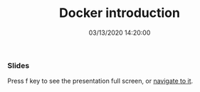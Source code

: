 ﻿---
title: 'Docker introduction'
permalink: /2021/10/19/docker-introduction/
date: 03/13/2020 14:20:00
disqusIdentifier: 20211019013205
tags: [Docker, Dapr]
excerpt: Docker introduction presentation
slides: https://laurentkempe.com/presentations/Docker%20introduction/index.html#/
---
### Slides

Press f key to see the presentation full screen, or [navigate to it](https://laurentkempe.com/presentations/Docker%20introduction/index.html#/).

<?# Reveal Src=https://laurentkempe.com/presentations/Docker%20introduction/index.html#/ /?>



